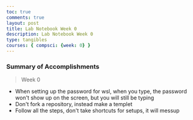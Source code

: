 ```yaml
---
toc: true
comments: true
layout: post
title: Lab Notebook Week 0
description: Lab Notebook Week 0
type: tangibles
courses: { compsci: {week: 0} }
---
```


### Summary of Accomplishments
> Week 0
- When setting up the password for wsl, when you type, the password won't show up on the screen, but you will still be typing 
- Don't fork a repository, instead make a templet
- Follow all the steps, don't take shortcuts for setups, it will messup
